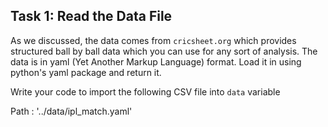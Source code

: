 ## Task 1: Read the Data File

As we discussed, the data comes from `cricsheet.org` which provides structured ball by ball data which you can use for any sort of analysis. The data is in yaml (Yet Another Markup Language) format. Load it in using python's yaml package and return it.

Write your code to import the following CSV file into `data` variable

 Path : '../data/ipl_match.yaml'
